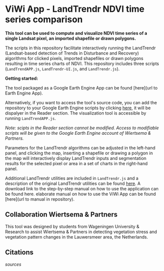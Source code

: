 # ViWi App - LandTrendr NDVI time series comparison

**This tool can be used to compute and visualize NDVI time series of a single Landsat pixel, an imported shapefile or drawn polygons.**

The scripts in this repository facilitate interactively running the LandTrendr (Landsat-based detection of Trends in Disturbance and Recovery) algorithms for clicked pixels, imported shapefiles or drawn polygons resulting in time series charts of NDVI. This repository includes three scripts (`LandTrendAPP.js`, `LandTrendr-UI.js`, and `LandTrendr.js`).

**Getting started:**

The tool packaged as a Google Earth Engine App can be found [here](url to Earth Engine App).

Alternatively, if you want to access the tool's source code, you can add the repository to your Google Earth Engine scripts by clicking [here](https://code.earthengine.google.com/?accept_repo=users/mariekebuuts97/Test2), it will be dispalyer in the Reader section. The visualization tool is accessible by running `LandTrendAPP.js`. 

_Note: scipts in the Reader section cannot be modified. Access to modifiable scripts will be given to the Google Earth Engine account of Wiertsema & Partners._

Parameters for the LandTrendr algorithms can be adjusted in the left-hand panel, and clicking the map, inserting a shapefile or drawing a polygon in the map will interactively display LandTrendr inputs and segmentation results for the selected pixel or area in a set of charts in the right-hand panel. 

Additional LandTrendr utilities are included in `LandTrendr.js` and a description of the original LandTrendr utilities can be found [here](https://emapr.github.io/LT-GEE/). A download link to the step-by-step manual on how to use the application can be found here. elaborate manual on how to use the ViWi App can be found [here](url to manual in repository).

## Collaboration Wiertsema & Partners

This tool was designed by students from Wageningen University & Research to assist Wiertsema & Partners in detecting vegetation stress and vegetation pattern changes in the Lauwersmeer area, the Netherlands. 

## Citations

_sources_

